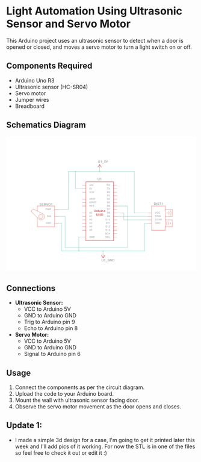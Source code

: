 # Light Automation Using Ultrasonic Sensor and Servo Motor

This Arduino project uses an ultrasonic sensor to detect when a door is opened or closed, and moves a servo motor to turn a light switch on or off. 

## Components Required
- Arduino Uno R3
- Ultrasonic sensor (HC-SR04)
- Servo motor
- Jumper wires
- Breadboard

## Schematics Diagram

![Schematics Diagram](image.png)


## Connections
- **Ultrasonic Sensor:**
  - VCC to Arduino 5V
  - GND to Arduino GND
  - Trig to Arduino pin 9
  - Echo to Arduino pin 8
- **Servo Motor:**
  - VCC to Arduino 5V
  - GND to Arduino GND
  - Signal to Arduino pin 6

## Usage
1. Connect the components as per the circuit diagram.
2. Upload the code to your Arduino board.
3. Mount the wall with ultrasonic sensor facing door.
4. Observe the servo motor movement as the door opens and closes.

## Update 1:
- I made a simple 3d design for a case, I'm going to get it printed later this week and I'll add pics of it working. For now the STL is in one of the files so feel free to check it out or edit it :)
